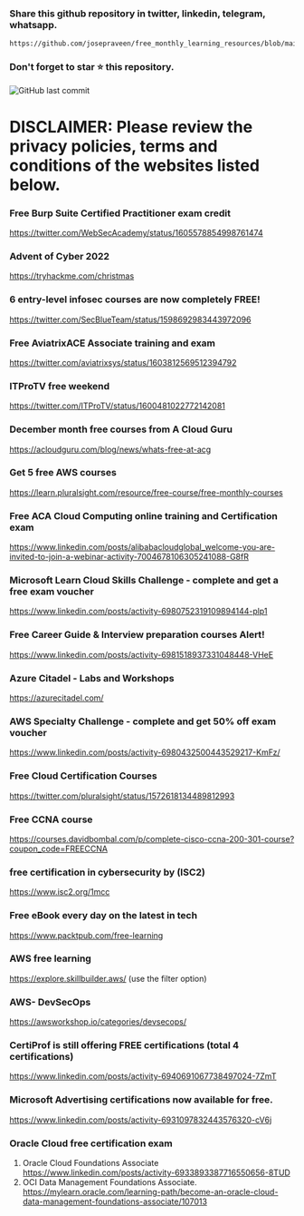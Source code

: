 ### Share this github repository in twitter, linkedin, telegram, whatsapp. 
```
https://github.com/josepraveen/free_monthly_learning_resources/blob/main/resources/readme.md
```

### Don't forget to star ⭐ this repository. 

![GitHub last commit](https://img.shields.io/github/last-commit/josepraveen/free_monthly_learning_resources)


# DISCLAIMER: Please review the privacy policies, terms and conditions of the websites listed below.

### Free Burp Suite Certified Practitioner exam credit
https://twitter.com/WebSecAcademy/status/1605578854998761474

### Advent of Cyber 2022
https://tryhackme.com/christmas

### 6 entry-level infosec courses are now completely FREE! 
https://twitter.com/SecBlueTeam/status/1598692983443972096

### Free AviatrixACE Associate training and exam 
https://twitter.com/aviatrixsys/status/1603812569512394792

### ITProTV free weekend
https://twitter.com/ITProTV/status/1600481022772142081

### December month free courses from A Cloud Guru 
https://acloudguru.com/blog/news/whats-free-at-acg

### Get 5 free  AWS courses 
https://learn.pluralsight.com/resource/free-course/free-monthly-courses

### Free ACA Cloud Computing online training and Certification exam
https://www.linkedin.com/posts/alibabacloudglobal_welcome-you-are-invited-to-join-a-webinar-activity-7004678106305241088-G8fR
  
### Microsoft Learn Cloud Skills Challenge - complete and get a free exam voucher
https://www.linkedin.com/posts/activity-6980752319109894144-plp1
 
### Free Career Guide & Interview preparation courses Alert!
https://www.linkedin.com/posts/activity-6981518937331048448-VHeE

### Azure Citadel - Labs and Workshops
https://azurecitadel.com/

### AWS Specialty Challenge - complete and get 50% off exam voucher
https://www.linkedin.com/posts/activity-6980432500443529217-KmFz/
  
### Free Cloud Certification Courses
https://twitter.com/pluralsight/status/1572618134489812993  

### Free CCNA course 
https://courses.davidbombal.com/p/complete-cisco-ccna-200-301-course?coupon_code=FREECCNA
   
### free certification in cybersecurity by (ISC2)
https://www.isc2.org/1mcc
 
### Free eBook every day on the latest in tech 
https://www.packtpub.com/free-learning

### AWS free learning
https://explore.skillbuilder.aws/ (use the filter option)

### AWS- DevSecOps 
https://awsworkshop.io/categories/devsecops/

### CertiProf is still offering FREE certifications (total 4 certifications)
https://www.linkedin.com/posts/activity-6940691067738497024-7ZmT

### Microsoft Advertising certifications now available for free. 
https://www.linkedin.com/posts/activity-6931097832443576320-cV6j

### Oracle Cloud free certification exam 
1) Oracle Cloud Foundations Associate 
https://www.linkedin.com/posts/activity-6933893387716550656-8TUD
2) OCI Data Management Foundations Associate.
https://mylearn.oracle.com/learning-path/become-an-oracle-cloud-data-management-foundations-associate/107013
  
